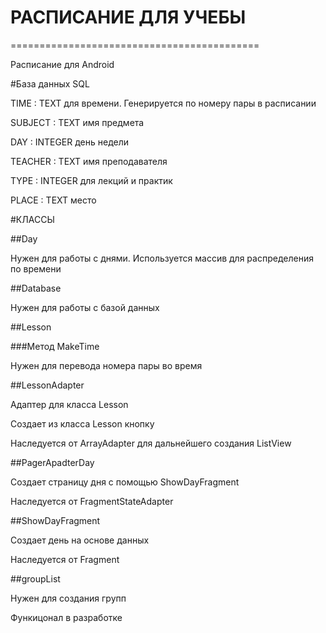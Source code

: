 # РАСПИСАНИЕ ДЛЯ УЧЕБЫ

===========================================

Расписание для Android

#База данных SQL

TIME : TEXT для времени. Генерируется по номеру пары в расписании

SUBJECT : TEXT имя предмета

DAY : INTEGER день недели 

TEACHER : TEXT имя преподавателя

TYPE : INTEGER для лекций и практик

PLACE : TEXT место

#КЛАССЫ 



##Day 

Нужен для работы с днями. Используется массив для распределения по времени

##Database

Нужен для работы с базой данных

##Lesson

###Метод MakeTime

Нужен для перевода номера пары во время


 
##LessonAdapter

Адаптер для класса Lesson

Создает из класса Lesson кнопку

Наследуется от ArrayAdapter для дальнейшего создания ListView



##PagerApadterDay

Создает страницу дня с помощью ShowDayFragment

Наследуется от FragmentStateAdapter

##ShowDayFragment

Создает день на основе данных

Наследуется от Fragment



##groupList

Нужен для создания групп

Функицонал в разработке












